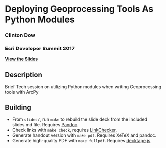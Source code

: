 Deploying Geoprocessing Tools As Python Modules
===============================================

### Clinton Dow
### Esri Developer Summit 2017

**[View the Slides](https://data-navigator.github.io/module-demo-devsummit-2017/#/)**


Description
-----------
Brief Tech session on utilizing Python modules when writing Geoprocessing 
tools with ArcPy


Building
--------

 - From `slides/`, run `make` to rebuild the slide deck from the included 
 slides.md file. Requires [Pandoc](http://johnmacfarlane.net/pandoc/).
 - Check links with `make check`, requires 
 [LinkChecker](https://pypi.python.org/pypi/LinkChecker).
 - Generate handout version with `make pdf`. Requires XeTeX and pandoc.
 - Generate high-quality PDF with `make fullpdf`. Requires 
 [decktape.js](https://github.com/astefanutti/decktape)
